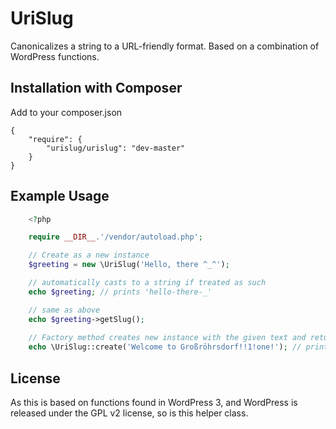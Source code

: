UriSlug
========

Canonicalizes a string to a URL-friendly format. Based on a combination of WordPress functions.


Installation with Composer
-----------------------------------

Add to your composer.json

    {
        "require": {
            "urislug/urislug": "dev-master"
        }
    }


Example Usage
---------------------

```php
    <?php

    require __DIR__.'/vendor/autoload.php';

    // Create as a new instance
    $greeting = new \UriSlug('Hello, there ^_^'); 

    // automatically casts to a string if treated as such
    echo $greeting; // prints 'hello-there-_'

    // same as above
    echo $greeting->getSlug(); 
    
    // Factory method creates new instance with the given text and returns the slug string
    echo \UriSlug::create('Welcome to Großröhrsdorf!!1!one!'); // prints 'welcome-to-grosrohrsdorf1one';
```

License
----------

As this is based on functions found in WordPress 3, and WordPress is released under the GPL v2 license, so is this helper class.
